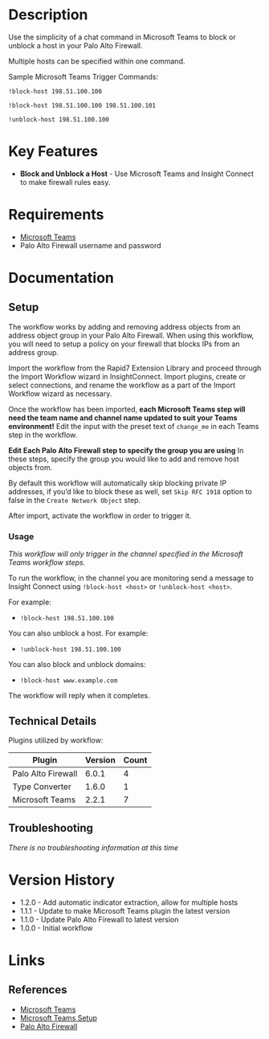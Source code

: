 # Description

Use the simplicity of a chat command in Microsoft Teams to block or unblock a host in your Palo Alto Firewall.

Multiple hosts can be specified within one command.

Sample Microsoft Teams Trigger Commands:

`!block-host 198.51.100.100`

`!block-host 198.51.100.100 198.51.100.101`

`!unblock-host 198.51.100.100`

# Key Features

* **Block and Unblock a Host** - Use Microsoft Teams and Insight Connect to make firewall rules easy. 

# Requirements

* [Microsoft Teams](https://insightconnect.help.rapid7.com/docs/microsoft-teams)
* Palo Alto Firewall username and password

# Documentation

## Setup

The workflow works by adding and removing address objects from an address object group in your Palo Alto Firewall. When using this workflow, you will need to setup a policy on your firewall that blocks IPs from an address group. 

Import the workflow from the Rapid7 Extension Library and proceed through the Import Workflow wizard in InsightConnect. Import plugins, create or select connections, and rename the workflow as a part of the Import Workflow wizard as necessary.

Once the workflow has been imported, **each Microsoft Teams step will need the team name and channel name updated to suit your Teams environment!** Edit the input with the preset text of `change_me` in each Teams step in the workflow.

**Edit Each Palo Alto Firewall step to specify the group you are using** In these steps, specify the group you would like to add and remove host objects from. 

By default this workflow will automatically skip blocking private IP addresses, if you’d like to block these as well, set `Skip RFC 1918` option to false in the `Create Network Object` step.

After import, activate the workflow in order to trigger it.

### Usage

*This workflow will only trigger in the channel specified in the Microsoft Teams workflow steps.*

To run the workflow, in the channel you are monitoring send a message to Insight Connect using `!block-host <host>` or `!unblock-host <host>`.

For example:
* `!block-host 198.51.100.100`

You can also unblock a host. For example: 
* `!unblock-host 198.51.100.100`

You can also block and unblock domains:
* `!block-host www.example.com`

The workflow will reply when it completes.

## Technical Details

Plugins utilized by workflow:

|Plugin|Version|Count|
|----|----|--------|
|Palo Alto Firewall|6.0.1|4|
|Type Converter|1.6.0|1|
|Microsoft Teams|2.2.1|7|

## Troubleshooting

_There is no troubleshooting information at this time_

# Version History

* 1.2.0 - Add automatic indicator extraction, allow for multiple hosts
* 1.1.1 - Update to make Microsoft Teams plugin the latest version
* 1.1.0 - Update Palo Alto Firewall to latest version
* 1.0.0 - Initial workflow

# Links

## References

* [Microsoft Teams](https://teams.microsoft.com)
* [Microsoft Teams Setup](https://insightconnect.help.rapid7.com/docs/microsoft-teams)
* [Palo Alto Firewall](https://www.paloaltonetworks.com/)
